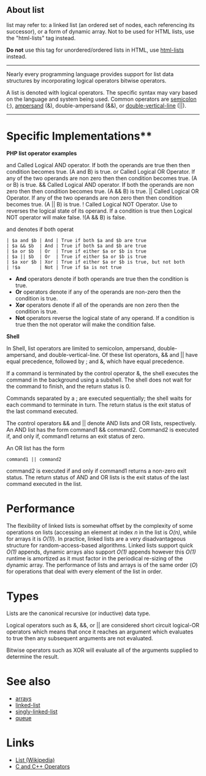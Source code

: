 ## About list

list may refer to: a linked list (an ordered set of nodes, each referencing its successor), or a form of dynamic array. Not to be used for HTML lists, use the "html-lists" tag instead.

**Do not** use this tag for unordered/ordered lists in HTML, use [html-lists](http://stackoverflow.com/questions/tagged/html-lists "show questions tagged 'html-lists'") instead.

* * *

Nearly every programming language provides support for list data structures by incorporating logical operators bitwise operators.

A list is denoted with logical operators. The specific syntax may vary based on the language and system being used. Common operators are [semicolon](http://www.w3.org/TR/MathML2/glyphs/000/U0003B.png) (;), [ampersand](http://www.w3.org/TR/MathML2/glyphs/000/U00026.png) (&), double-ampersand (&&), or [double-vertical-line](http://www.w3.org/TR/MathML2/glyphs/020/U02016.png) (||).

* * *

# Specific Implementations**

**PHP list operator examples**

and Called Logical AND operator. If both the operands are true then then condition becomes true. (A and B) is true. or Called Logical OR Operator. If any of the two operands are non zero then then condition becomes true. (A or B) is true. && Called Logical AND operator. If both the operands are non zero then then condition becomes true. (A && B) is true. || Called Logical OR Operator. If any of the two operands are non zero then then condition becomes true. (A || B) is true. ! Called Logical NOT Operator. Use to reverses the logical state of its operand. If a condition is true then Logical NOT operator will make false. !(A && B) is false.

and denotes if both operat

    | $a and $b | And | True if both $a and $b are true
    | $a && $b  | And | True if both $a and $b are true
    | $a or $b  | Or  | True if either $a or $b is true
    | $a || $b  | Or  | True if either $a or $b is true
    | $a xor $b | Xor | True if either $a or $b is true, but not both
    | !$a       | Not | True if $a is not true

*   **And** operators denote if both operands are true then the condition is true.
*   **Or** operators denote if any of the operands are non-zero then the condition is true.
*   **Xor** operators denote if all of the operands are non zero then the condition is true.
*   **Not** operators reverse the logical state of any operand. If a condition is true then the not operator will make the condition false.

**Shell**

In Shell, list operators are limited to semicolon, ampersand, double-ampersand, and double-vertical-line. Of these list operators, && and || have equal precedence, followed by ; and &, which have equal precedence.

If a command is terminated by the control operator &, the shell executes the command in the background using a subshell. The shell does not wait for the command to finish, and the return status is 0.

Commands separated by a ; are executed sequentially; the shell waits for each command to terminate in turn. The return status is the exit status of the last command executed.

The control operators && and || denote AND lists and OR lists, respectively. An AND list has the form command1 && command2\. Command2 is executed if, and only if, command1 returns an exit status of zero.

An OR list has the form

    command1 || command2

command2 is executed if and only if command1 returns a non-zero exit status. The return status of AND and OR lists is the exit status of the last command executed in the list.

# Performance

The flexibility of linked lists is somewhat offset by the complexity of some operations on lists (accessing an element at index _n_ in the list is _O(n)_, while for arrays it is _O(1)_). In practice, linked lists are a very disadvantageous structure for random-access-based algorithms. Linked lists support quick _O(1)_ appends, dynamic arrays also support _O(1)_ appends however this _O(1)_ runtime is amortized as it must factor in the periodical re-sizing of the dynamic array. The performance of lists and arrays is of the same order (_O_) for operations that deal with every element of the list in order.

# Types

Lists are the canonical recursive (or inductive) data type.

Logical operators such as &, &&, or || are considered short circuit logical-OR operators which means that once it reaches an argument which evaluates to true then any subsequent arguments are not evaluated.

Bitwise operators such as XOR will evaluate all of the arguments supplied to determine the result.

# See also

*   [arrays](http://stackoverflow.com/questions/tagged/arrays "show questions tagged 'arrays'")
*   [linked-list](http://stackoverflow.com/questions/tagged/linked-list "show questions tagged 'linked-list'")
*   [singly-linked-list](http://stackoverflow.com/questions/tagged/singly-linked-list "show questions tagged 'singly-linked-list'")
*   [queue](http://stackoverflow.com/questions/tagged/queue "show questions tagged 'queue'")

# Links

*   [List (Wikipedia)](http://en.wikipedia.org/wiki/List_%28data_structure%29)
*   [C and C++ Operators](https://en.wikipedia.org/wiki/Operators_in_C_and_C%2B%2B)